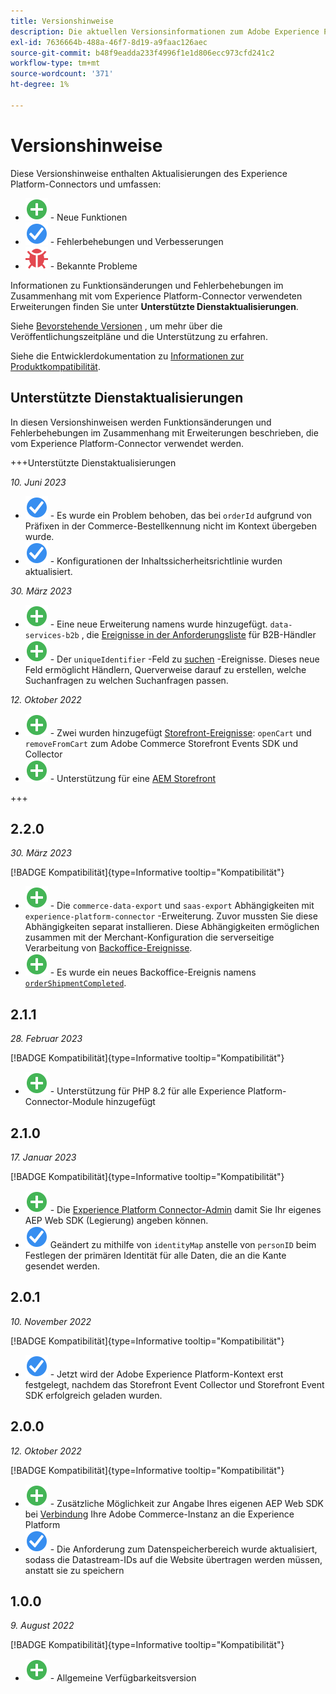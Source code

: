 ```yaml
---
title: Versionshinweise
description: Die aktuellen Versionsinformationen zum Adobe Experience Platform Connector von Adobe Commerce.
exl-id: 7636664b-488a-46f7-8d19-a9faac126aec
source-git-commit: b48f9eadda233f4996f1e1d806ecc973cfd241c2
workflow-type: tm+mt
source-wordcount: '371'
ht-degree: 1%

---
```


# Versionshinweise

Diese Versionshinweise enthalten Aktualisierungen des Experience Platform-Connectors und umfassen:

* ![Neu](../assets/new.svg) - Neue Funktionen
* ![Fehlerbehebung](../assets/fix.svg) - Fehlerbehebungen und Verbesserungen
* ![Fehler](../assets/bug.svg) - Bekannte Probleme

Informationen zu Funktionsänderungen und Fehlerbehebungen im Zusammenhang mit vom Experience Platform-Connector verwendeten Erweiterungen finden Sie unter **Unterstützte Dienstaktualisierungen**.

Siehe [Bevorstehende Versionen](https://experienceleague.adobe.com/docs/commerce-operations/release/planning/schedule.html) , um mehr über die Veröffentlichungszeitpläne und die Unterstützung zu erfahren.

Siehe die Entwicklerdokumentation zu [Informationen zur Produktkompatibilität](https://experienceleague.adobe.com/docs/commerce-operations/release/product-availability.html).

## Unterstützte Dienstaktualisierungen

In diesen Versionshinweisen werden Funktionsänderungen und Fehlerbehebungen im Zusammenhang mit Erweiterungen beschrieben, die vom Experience Platform-Connector verwendet werden.

+++Unterstützte Dienstaktualisierungen

_10. Juni 2023_

* ![Fehlerbehebung](../assets/fix.svg) - Es wurde ein Problem behoben, das bei `orderId` aufgrund von Präfixen in der Commerce-Bestellkennung nicht im Kontext übergeben wurde.
* ![Fehlerbehebung](../assets/fix.svg) - Konfigurationen der Inhaltssicherheitsrichtlinie wurden aktualisiert.

_30. März 2023_

* ![Neu](../assets/new.svg) - Eine neue Erweiterung namens wurde hinzugefügt. `data-services-b2b` , die [Ereignisse in der Anforderungsliste](events.md#b2b-events) für B2B-Händler
* ![Neu](../assets/new.svg) - Der `uniqueIdentifier` -Feld zu [suchen](events.md#search-events) -Ereignisse. Dieses neue Feld ermöglicht Händlern, Querverweise darauf zu erstellen, welche Suchanfragen zu welchen Suchanfragen passen.

_12. Oktober 2022_

* ![Neu](../assets/new.svg) - Zwei wurden hinzugefügt [Storefront-Ereignisse](events.md): `openCart` und `removeFromCart` zum Adobe Commerce Storefront Events SDK und Collector
* ![Neu](../assets/new.svg) - Unterstützung für eine [AEM Storefront](overview.md#aem-support)

+++

## 2.2.0

_30. März 2023_

[!BADGE Kompatibilität]{type=Informative tooltip="Kompatibilität"}

* ![Neu](../assets/new.svg) - Die `commerce-data-export` und `saas-export` Abhängigkeiten mit `experience-platform-connector` -Erweiterung. Zuvor mussten Sie diese Abhängigkeiten separat installieren. Diese Abhängigkeiten ermöglichen zusammen mit der Merchant-Konfiguration die serverseitige Verarbeitung von [Backoffice-Ereignisse](events.md#back-office-events).
* ![Neu](../assets/new.svg) - Es wurde ein neues Backoffice-Ereignis namens [`orderShipmentCompleted`](events.md#ordershipmentcompleted).

## 2.1.1

_28. Februar 2023_

[!BADGE Kompatibilität]{type=Informative tooltip="Kompatibilität"}

* ![Neu](../assets/new.svg) - Unterstützung für PHP 8.2 für alle Experience Platform-Connector-Module hinzugefügt

## 2.1.0

_17. Januar 2023_

[!BADGE Kompatibilität]{type=Informative tooltip="Kompatibilität"}

* ![Neu](../assets/new.svg) - Die [Experience Platform Connector-Admin](connect-data.md) damit Sie Ihr eigenes AEP Web SDK (Legierung) angeben können.
* ![Fehlerbehebung](../assets/fix.svg) Geändert zu mithilfe von `identityMap` anstelle von `personID` beim Festlegen der primären Identität für alle Daten, die an die Kante gesendet werden.

## 2.0.1

_10. November 2022_

[!BADGE Kompatibilität]{type=Informative tooltip="Kompatibilität"}

* ![Problem behoben](../assets/fix.svg) - Jetzt wird der Adobe Experience Platform-Kontext erst festgelegt, nachdem das Storefront Event Collector und Storefront Event SDK erfolgreich geladen wurden.

## 2.0.0

_12. Oktober 2022_

[!BADGE Kompatibilität]{type=Informative tooltip="Kompatibilität"}

* ![Neu](../assets/new.svg) - Zusätzliche Möglichkeit zur Angabe Ihres eigenen AEP Web SDK bei [Verbindung](connect-data.md) Ihre Adobe Commerce-Instanz an die Experience Platform
* ![Fehlerbehebung](../assets/fix.svg) - Die Anforderung zum Datenspeicherbereich wurde aktualisiert, sodass die Datastream-IDs auf die Website übertragen werden müssen, anstatt sie zu speichern

## 1.0.0

_9. August 2022_

[!BADGE Kompatibilität]{type=Informative tooltip="Kompatibilität"}

* ![Neu](../assets/new.svg) - Allgemeine Verfügbarkeitsversion
